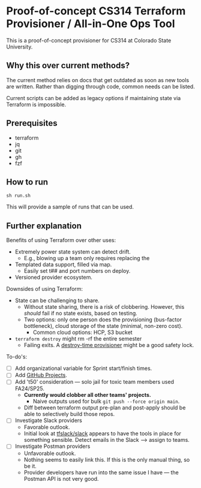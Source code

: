 # Proof-of-concept CS314 Terraform Provisioner / All-in-One Ops Tool

This is a proof-of-concept provisioner for CS314 at Colorado State University.

## Why this over current methods?

The current method relies on docs that get outdated as soon as new tools are written. Rather than digging through code, common needs can be listed. 

Current scripts can be added as legacy options if maintaining state via Terraform is impossible.

## Prerequisites

- terraform
- jq
- git
- gh
- fzf

## How to run

`sh run.sh`

This will provide a sample of runs that can be used.

## Further explanation

Benefits of using Terraform over other uses:
- Extremely power state system can detect drift.
  - E.g., blowing up a team only requires replacing the
- Templated data support, filled via map.
  - Easily set t## and port numbers on deploy.  
- Versioned provider ecosystem. 

Downsides of using Terraform:
- State can be challenging to share.
  - Without state sharing, there is a risk of clobbering. However, this *should* fail if no state exists, based on testing.  
  - Two options: only one person does the provisioning (bus-factor bottleneck), cloud storage of the state (minimal, non-zero cost).
    - Common cloud options: HCP, S3 bucket
- `terraform destroy` might rm -rf the entire semester
  - Failing exits. A [destroy-time provisioner](https://developer.hashicorp.com/terraform/language/resources/provisioners/syntax#destroy-time-provisioners) might be a good safety lock.  

To-do's:
- [ ] Add organizational variable for Sprint start/finish times.
- [ ] Add [GitHub Projects](https://registry.terraform.io/providers/integrations/github/latest/docs/resources/repository_project).
- [ ] Add 't50' consideration — solo jail for toxic team members used FA24/SP25.
   - **Currently would clobber all other teams' projects.**
     - Naive outputs used for bulk `git push --force origin main`.
   - Diff between terraform output pre-plan and post-apply should be able to selectively build those repos.
- [ ] Investigate Slack providers
  - Favorable outlook. 
  - Initial look at [tfslack/slack](https://registry.terraform.io/providers/tfstack/slack/latest/docs) appears to have the tools in place for something sensible. Detect emails in the Slack —> assign to teams.
- [ ] Investigate Postman providers
  - Unfavorable outlook.
  - Nothing seems to easily link this. If this is the only manual thing, so be it.
  - Provider developers have run into the same issue I have — the Postman API is not very good.
